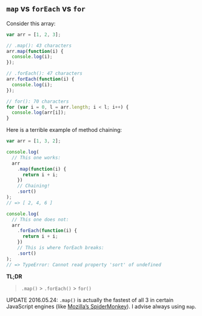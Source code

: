 ## `map` vs `forEach` vs `for`

Consider this array:

```js
var arr = [1, 2, 3];

// .map(): 43 characters
arr.map(function(i) {
  console.log(i);
});

// .forEach(): 47 characters
arr.forEach(function(i) {
  console.log(i);
});

// for(): 70 characters
for (var i = 0, l = arr.length; i < l; i++) {
  console.log(arr[i]);
}
```

Here is a terrible example of method chaining:

```js
var arr = [1, 3, 2];

console.log(
  // This one works:
  arr
    .map(function(i) {
      return i + i;
    })
    // Chaining!
    .sort()
);
// => [ 2, 4, 6 ]

console.log(
  // This one does not:
  arr
    .forEach(function(i) {
      return i + i;
    })
    // This is where forEach breaks:
    .sort()
);
// => TypeError: Cannot read property 'sort' of undefined
```

**TL;DR**

> `.map()` > `.forEach()` > `for()`

UPDATE 2016.05.24: `.map()` is actually the fastest of all 3 in certain JavaScript engines (like [Mozilla’s SpiderMonkey](https://developer.mozilla.org/en-US/docs/Mozilla/Projects/SpiderMonkey)). I advise always using `map`.
